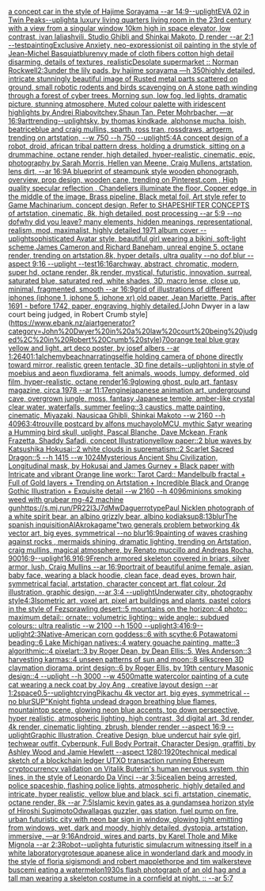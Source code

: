 [a concept car in the style of Hajime Sorayama --ar 14:9](https://www.ebank.nz/aiartgenerator?category=a%20concept%20car%20in%20the%20style%20of%20Hajime%20Sorayama%20--ar%2014%3A9)[--uplight](https://www.ebank.nz/aiartgenerator?category=--uplight)[EVA 02 in Twin Peaks](https://www.ebank.nz/aiartgenerator?category=EVA%2002%20in%20Twin%20Peaks)[--uplight](https://www.ebank.nz/aiartgenerator?category=--uplight)[a luxury living quarters living room in the 23rd century with a view from a singular window 10km high in space elevator, low contrast, ivan laliashvili, Studio Ghibli and Shinkai Makoto, D render --ar 2:1 --test](https://www.ebank.nz/aiartgenerator?category=a%20luxury%20living%20quarters%20living%20room%20in%20the%2023rd%20century%20with%20a%20view%20from%20a%20singular%20window%2010km%20high%20in%20space%20elevator%2C%20low%20contrast%2C%20ivan%20laliashvili%2C%20Studio%20Ghibli%20and%20Shinkai%20Makoto%2C%20D%20render%20--ar%202%3A1%20--test)[painting](https://www.ebank.nz/aiartgenerator?category=painting)[Exclusive Anxiety, neo-expressionist oil painting in the style of Jean-Michel Basquiat](https://www.ebank.nz/aiartgenerator?category=Exclusive%20Anxiety%2C%20neo-expressionist%20oil%20painting%20in%20the%20style%20of%20Jean-Michel%20Basquiat)[blur](https://www.ebank.nz/aiartgenerator?category=blur)[envy made of cloth fibers cotton high detail disarming, details of textures, realistic](https://www.ebank.nz/aiartgenerator?category=envy%20made%20of%20cloth%20fibers%20cotton%20high%20detail%20disarming%2C%20details%20of%20textures%2C%20realistic)[Desolate supermarket :: Norman Rockwell](https://www.ebank.nz/aiartgenerator?category=Desolate%20supermarket%20%3A%3A%20Norman%20Rockwell)[2:3](https://www.ebank.nz/aiartgenerator?category=2%3A3)[under the lily pads, by hajime sorayama —h 350](https://www.ebank.nz/aiartgenerator?category=under%20the%20lily%20pads%2C%20by%20hajime%20sorayama%20%E2%80%94h%20350)[highly detailed, intricate stunningly beautiful image of Rusted metal parts scattered on ground, small robotic rodents and birds scavenging on A stone path winding through a forest of cyber trees. Morning sun, low fog, led lights, dramatic picture, stunning atmosphere, Muted colour palette with iridescent highlights by Andrei Riabovitchev,Shaun Tan, Peter Mohrbacher, —ar 16:9](https://www.ebank.nz/aiartgenerator?category=highly%20detailed%2C%20intricate%20stunningly%20beautiful%20image%20of%20Rusted%20metal%20parts%20scattered%20on%20ground%2C%20small%20robotic%20rodents%20and%20birds%20scavenging%20on%20A%20stone%20path%20winding%20through%20a%20forest%20of%20cyber%20trees.%20Morning%20sun%2C%20low%20fog%2C%20led%20lights%2C%20dramatic%20picture%2C%20stunning%20atmosphere%2C%20Muted%20colour%20palette%20with%20iridescent%20highlights%20by%20Andrei%20Riabovitchev%2CShaun%20Tan%2C%20Peter%20Mohrbacher%2C%20%E2%80%94ar%2016%3A9)[art](https://www.ebank.nz/aiartgenerator?category=art)[trending](https://www.ebank.nz/aiartgenerator?category=trending)[--uplight](https://www.ebank.nz/aiartgenerator?category=--uplight)[sky, by thomas kindkade, alphonse mucha, loish, beatriceblue and craig mullins, sparth, ross tran, rossdraws, artgerm, trending on artstation, --w 750 --h 750 --uplight](https://www.ebank.nz/aiartgenerator?category=sky%2C%20by%20thomas%20kindkade%2C%20alphonse%20mucha%2C%20loish%2C%20beatriceblue%20and%20craig%20mullins%2C%20sparth%2C%20ross%20tran%2C%20rossdraws%2C%20artgerm%2C%20trending%20on%20artstation%2C%20--w%20750%20--h%20750%20--uplight)[5:4](https://www.ebank.nz/aiartgenerator?category=5%3A4)[A concept design of a robot, droid, african tribal pattern dress, holding a drumstick, sitting on a drummachine, octane render, high detailed, hyper-realistic, cinematic, epic, photography by Sarah Morris, Hellen van Meene, Craig Mullens, artstation, lens dirt, --ar 16:9](https://www.ebank.nz/aiartgenerator?category=A%20concept%20design%20of%20a%20robot%2C%20droid%2C%20african%20tribal%20pattern%20dress%2C%20holding%20a%20drumstick%2C%20sitting%20on%20a%20drummachine%2C%20octane%20render%2C%20high%20detailed%2C%20hyper-realistic%2C%20cinematic%2C%20epic%2C%20photography%20by%20Sarah%20Morris%2C%20Hellen%20van%20Meene%2C%20Craig%20Mullens%2C%20artstation%2C%20lens%20dirt%2C%20--ar%2016%3A9)[A blueprint of steampunk style wooden phonograph,  overview, prop design, wooden cane,  trending on Pinterest.com  , High quality specular reflection ,  Chandeliers illuminate the floor, Copper  edge, in the middle of the image, Brass pipeline,  Black metal foil,  Art style refer to Game Machinarium.  concept design, Refer to SHAPESHIFTER CONCEPTS  of artstation, cinematic,  8k, high detailed,  post processing    --ar 5:9   --no dof](https://www.ebank.nz/aiartgenerator?category=A%20blueprint%20of%20steampunk%20style%20wooden%20phonograph%2C%20%20overview%2C%20prop%20design%2C%20wooden%20cane%2C%20%20trending%20on%20Pinterest.com%20%20%2C%20High%20quality%20specular%20reflection%20%2C%20%20Chandeliers%20illuminate%20the%20floor%2C%20Copper%20%20edge%2C%20in%20the%20middle%20of%20the%20image%2C%20Brass%20pipeline%2C%20%20Black%20metal%20foil%2C%20%20Art%20style%20refer%20to%20Game%20Machinarium.%20%20concept%20design%2C%20Refer%20to%20SHAPESHIFTER%20CONCEPTS%20%20of%20artstation%2C%20cinematic%2C%20%208k%2C%20high%20detailed%2C%20%20post%20processing%20%20%20%20--ar%205%3A9%20%20%20--no%20dof)[why did you leave?   many elements,  hidden meanings, representational, realism, mod, maximalist, highly detailed 1971 album cover --uplight](https://www.ebank.nz/aiartgenerator?category=why%20did%20you%20leave%3F%20%20%20many%20elements%2C%20%20hidden%20meanings%2C%20representational%2C%20realism%2C%20mod%2C%20maximalist%2C%20highly%20detailed%201971%20album%20cover%20--uplight)[sophisticated Avatar style, beautiful girl wearing a bikini, soft-light scheme,James Cameron and Richard Baneham, unreal engine 5, octane render, trending on artstation,8k, hyper details, ultra quality --no dof,blur --aspect 9:16 --uplight --test](https://www.ebank.nz/aiartgenerator?category=sophisticated%20Avatar%20style%2C%20beautiful%20girl%20wearing%20a%20bikini%2C%20soft-light%20scheme%2CJames%20Cameron%20and%20Richard%20Baneham%2C%20unreal%20engine%205%2C%20octane%20render%2C%20trending%20on%20artstation%2C8k%2C%20hyper%20details%2C%20ultra%20quality%20--no%20dof%2Cblur%20--aspect%209%3A16%20--uplight%20--test)[16:16](https://www.ebank.nz/aiartgenerator?category=16%3A16)[archway, abstract, chromatic, modern, super hd, octane render, 8k render, mystical, futuristic, innovation, surreal, saturated blue, saturated red, white shades, 3D, macro lense, close up, minimal, fragmented, smooth --ar 16:9](https://www.ebank.nz/aiartgenerator?category=archway%2C%20abstract%2C%20chromatic%2C%20modern%2C%20super%20hd%2C%20octane%20render%2C%208k%20render%2C%20mystical%2C%20futuristic%2C%20innovation%2C%20surreal%2C%20saturated%20blue%2C%20saturated%20red%2C%20white%20shades%2C%203D%2C%20macro%20lense%2C%20close%20up%2C%20minimal%2C%20fragmented%2C%20smooth%20--ar%2016%3A9)[grid of illustrations of different iphones (iphone 1, iphone 5, iphone xr) old paper, Jean Mariette, Paris, after 1691 - before 1742, paper, engraving, highly detailed.](https://www.ebank.nz/aiartgenerator?category=grid%20of%20illustrations%20of%20different%20iphones%20%28iphone%201%2C%20iphone%205%2C%20iphone%20xr%29%20old%20paper%2C%20Jean%20Mariette%2C%20Paris%2C%20after%201691%20-%20before%201742%2C%20paper%2C%20engraving%2C%20highly%20detailed.)[John Dwyer in a law court being judged, in Robert Crumb style](https://www.ebank.nz/aiartgenerator?category=John%20Dwyer%20in%20a%20law%20court%20being%20judged%2C%20in%20Robert%20Crumb%20style)[70](https://www.ebank.nz/aiartgenerator?category=70)[orange teal blue gray yellow and light, art deco poster, by josef albers --ar 1:2](https://www.ebank.nz/aiartgenerator?category=orange%20teal%20blue%20gray%20yellow%20and%20light%2C%20art%20deco%20poster%2C%20by%20josef%20albers%20--ar%201%3A2)[640](https://www.ebank.nz/aiartgenerator?category=640)[1:1](https://www.ebank.nz/aiartgenerator?category=1%3A1)[alchemy](https://www.ebank.nz/aiartgenerator?category=alchemy)[beach](https://www.ebank.nz/aiartgenerator?category=beach)[narrating](https://www.ebank.nz/aiartgenerator?category=narrating)[selfie holding camera of phone directly toward mirror, realistic green tentacle, 3D fine details](https://www.ebank.nz/aiartgenerator?category=selfie%20holding%20camera%20of%20phone%20directly%20toward%20mirror%2C%20realistic%20green%20tentacle%2C%203D%20fine%20details)[--uplight](https://www.ebank.nz/aiartgenerator?category=--uplight)[oni  in style of moebius and aeon flux](https://www.ebank.nz/aiartgenerator?category=oni%20%20in%20style%20of%20moebius%20and%20aeon%20flux)[diorama, felt animals, woods, lumpy, deformed, old film, hyper-realistic, octane render](https://www.ebank.nz/aiartgenerator?category=diorama%2C%20felt%20animals%2C%20woods%2C%20lumpy%2C%20deformed%2C%20old%20film%2C%20hyper-realistic%2C%20octane%20render)[16:9](https://www.ebank.nz/aiartgenerator?category=16%3A9)[glowing ghost, pulp art, fantasy magazine, circa 1978 --ar 11:17](https://www.ebank.nz/aiartgenerator?category=glowing%20ghost%2C%20pulp%20art%2C%20fantasy%20magazine%2C%20circa%201978%20--ar%2011%3A17)[engine](https://www.ebank.nz/aiartgenerator?category=engine)[japanese animation art, underground cave, overgrown jungle, moss, fantasy Japanese temple, amber-like crystal clear water, waterfalls, summer feeling::3 caustics, matte painting, cinematic, Miyazaki, Nausicaa Ghibli, Shinkai Makoto --w 2160  --h 4096](https://www.ebank.nz/aiartgenerator?category=japanese%20animation%20art%2C%20underground%20cave%2C%20overgrown%20jungle%2C%20moss%2C%20fantasy%20Japanese%20temple%2C%20amber-like%20crystal%20clear%20water%2C%20waterfalls%2C%20summer%20feeling%3A%3A3%20caustics%2C%20matte%20painting%2C%20cinematic%2C%20Miyazaki%2C%20Nausicaa%20Ghibli%2C%20Shinkai%20Makoto%20--w%202160%20%20--h%204096)[3:4](https://www.ebank.nz/aiartgenerator?category=3%3A4)[trouville postcard by alfons mucha](https://www.ebank.nz/aiartgenerator?category=trouville%20postcard%20by%20alfons%20mucha)[yolo](https://www.ebank.nz/aiartgenerator?category=yolo)[MCU, mythic Satyr wearing a Humming bird skull, uplight, Pascal Blanche, Dave Mckean, Frank Frazetta, Shaddy Safadi, concept Illustration](https://www.ebank.nz/aiartgenerator?category=MCU%2C%20mythic%20Satyr%20wearing%20a%20Humming%20bird%20skull%2C%20uplight%2C%20Pascal%20Blanche%2C%20Dave%20Mckean%2C%20Frank%20Frazetta%2C%20Shaddy%20Safadi%2C%20concept%20Illustration)[yellow paper::2 blue waves by Katsushika Hokusai::2 white clouds in suprematism::2 Scarlet Sacred Dragon::5 --h 1415 --w 1024](https://www.ebank.nz/aiartgenerator?category=yellow%20paper%3A%3A2%20blue%20waves%20by%20Katsushika%20Hokusai%3A%3A2%20white%20clouds%20in%20suprematism%3A%3A2%20Scarlet%20Sacred%20Dragon%3A%3A5%20--h%201415%20--w%201024)[Mysterious Ancient Shu Civilization, Longitudinal  mask, by Hokusai and James Gurney + Black paper with Intricate and vibrant Orange line work:: Tarot Card:: Mandelbulb fractal + Full of Gold layers + Trending on Artstation + Incredible Black and Orange Gothic Illustration + Exquisite detail  --w 2160  --h 4096](https://www.ebank.nz/aiartgenerator?category=Mysterious%20Ancient%20Shu%20Civilization%2C%20Longitudinal%20%20mask%2C%20by%20Hokusai%20and%20James%20Gurney%20%2B%20Black%20paper%20with%20Intricate%20and%20vibrant%20Orange%20line%20work%3A%3A%20Tarot%20Card%3A%3A%20Mandelbulb%20fractal%20%2B%20Full%20of%20Gold%20layers%20%2B%20Trending%20on%20Artstation%20%2B%20Incredible%20Black%20and%20Orange%20Gothic%20Illustration%20%2B%20Exquisite%20detail%20%20--w%202160%20%20--h%204096)[minions smoking weed with gru](https://www.ebank.nz/aiartgenerator?category=minions%20smoking%20weed%20with%20gru)[](https://www.ebank.nz/aiartgenerator?category=)[bear mg-42 machine gun](https://www.ebank.nz/aiartgenerator?category=bear%20mg-42%20machine%20gun)[<https://s.mj.run/PR22I3J7dMw>](https://www.ebank.nz/aiartgenerator?category=%3Chttps%3A//s.mj.run/PR22I3J7dMw%3E)[Daguerrotype](https://www.ebank.nz/aiartgenerator?category=Daguerrotype)[Paul Nicklen photograph of a white spirit bear, an albino grizzly bear, albino kodiak](https://www.ebank.nz/aiartgenerator?category=Paul%20Nicklen%20photograph%20of%20a%20white%20spirit%20bear%2C%20an%20albino%20grizzly%20bear%2C%20albino%20kodiak)[sup](https://www.ebank.nz/aiartgenerator?category=sup)[8:13](https://www.ebank.nz/aiartgenerator?category=8%3A13)[blur](https://www.ebank.nz/aiartgenerator?category=blur)[The spanish inquisition](https://www.ebank.nz/aiartgenerator?category=The%20spanish%20inquisition)[AlAkroka](https://www.ebank.nz/aiartgenerator?category=AlAkroka)[game"](https://www.ebank.nz/aiartgenerator?category=game%22)[two generals problem betworking 4k vector art, big eyes, symmetrical --no blur](https://www.ebank.nz/aiartgenerator?category=two%20generals%20problem%20betworking%204k%20vector%20art%2C%20big%20eyes%2C%20symmetrical%20--no%20blur)[16:9](https://www.ebank.nz/aiartgenerator?category=16%3A9)[painting of waves crashing against rocks , mermaids shining, dramatic lighting, trending on Artstation, craig mullins, magical atmosphere, by Renato muccillo and Andreas Rocha, 900](https://www.ebank.nz/aiartgenerator?category=painting%20of%20waves%20crashing%20against%20rocks%20%2C%20mermaids%20shining%2C%20dramatic%20lighting%2C%20trending%20on%20Artstation%2C%20craig%20mullins%2C%20magical%20atmosphere%2C%20by%20Renato%20muccillo%20and%20Andreas%20Rocha%2C%20900)[16:9](https://www.ebank.nz/aiartgenerator?category=16%3A9)[--uplight](https://www.ebank.nz/aiartgenerator?category=--uplight)[16.9](https://www.ebank.nz/aiartgenerator?category=16.9)[16:9](https://www.ebank.nz/aiartgenerator?category=16%3A9)[French armored skeleton covered in briars, silver armor, lush, Craig Mullins --ar 16:9](https://www.ebank.nz/aiartgenerator?category=French%20armored%20skeleton%20covered%20in%20briars%2C%20silver%20armor%2C%20lush%2C%20Craig%20Mullins%20--ar%2016%3A9)[portrait of beautiful anime female, asian, baby face, wearing a black hoodie, clean face, dead eyes, brown hair, symmetrical facial, artstation, character concept art, flat colour, 2d illustration, graphic design, --ar 3:4 --uplight](https://www.ebank.nz/aiartgenerator?category=portrait%20of%20beautiful%20anime%20female%2C%20asian%2C%20baby%20face%2C%20wearing%20a%20black%20hoodie%2C%20clean%20face%2C%20dead%20eyes%2C%20brown%20hair%2C%20symmetrical%20facial%2C%20artstation%2C%20character%20concept%20art%2C%20flat%20colour%2C%202d%20illustration%2C%20graphic%20design%2C%20--ar%203%3A4%20--uplight)[Underwater city, photography style](https://www.ebank.nz/aiartgenerator?category=Underwater%20city%2C%20photography%20style)[4:3](https://www.ebank.nz/aiartgenerator?category=4%3A3)[Isometric art, voxel art, pixel art buildings and plants, pastel colors in the style of Fez](https://www.ebank.nz/aiartgenerator?category=Isometric%20art%2C%20voxel%20art%2C%20pixel%20art%20buildings%20and%20plants%2C%20pastel%20colors%20in%20the%20style%20of%20Fez)[sprawling desert::5 mountains on the horizon::4 photo:: maximum detail:: ornate:: volumetric lighting:: wide angle:: subdued colours:: ultra realistic --w 2100 --h 1500 --uplight](https://www.ebank.nz/aiartgenerator?category=sprawling%20desert%3A%3A5%20mountains%20on%20the%20horizon%3A%3A4%20photo%3A%3A%20maximum%20detail%3A%3A%20ornate%3A%3A%20volumetric%20lighting%3A%3A%20wide%20angle%3A%3A%20subdued%20colours%3A%3A%20ultra%20realistic%20--w%202100%20--h%201500%20--uplight)[3:4](https://www.ebank.nz/aiartgenerator?category=3%3A4)[16:9](https://www.ebank.nz/aiartgenerator?category=16%3A9)[--uplight](https://www.ebank.nz/aiartgenerator?category=--uplight)[2:3](https://www.ebank.nz/aiartgenerator?category=2%3A3)[Native-American corn goddess::6 with scythe:6 Potawatomi beading::6 Lake Michigan natives::4 watery gouache painting, matte::3 algorithmic::4 pixelart::3 by Roger Dean, by Dean Ellis::5, Wes Anderson::3 harvesting karmas::4 unseen patterns of sun and moon::8 silkscreen 3D claymation diorama, print design::6 by Roger Ellis, by 19th century Masonic design::4 --uplight --h 3000 --w 4500](https://www.ebank.nz/aiartgenerator?category=Native-American%20corn%20goddess%3A%3A6%20with%20scythe%3A6%20Potawatomi%20beading%3A%3A6%20Lake%20Michigan%20natives%3A%3A4%20watery%20gouache%20painting%2C%20matte%3A%3A3%20algorithmic%3A%3A4%20pixelart%3A%3A3%20by%20Roger%20Dean%2C%20by%20Dean%20Ellis%3A%3A5%2C%20Wes%20Anderson%3A%3A3%20harvesting%20karmas%3A%3A4%20unseen%20patterns%20of%20sun%20and%20moon%3A%3A8%20silkscreen%203D%20claymation%20diorama%2C%20print%20design%3A%3A6%20by%20Roger%20Ellis%2C%20by%2019th%20century%20Masonic%20design%3A%3A4%20--uplight%20--h%203000%20--w%204500)[matte watercolor painting of a cute cat wearing a neck coat by Joy Ang , creative layout design --ar 1:2](https://www.ebank.nz/aiartgenerator?category=matte%20watercolor%20painting%20of%20a%20cute%20cat%20wearing%20a%20neck%20coat%20by%20Joy%20Ang%20%2C%20creative%20layout%20design%20--ar%201%3A2)[space](https://www.ebank.nz/aiartgenerator?category=space)[0.5](https://www.ebank.nz/aiartgenerator?category=0.5)[--uplight](https://www.ebank.nz/aiartgenerator?category=--uplight)[crying](https://www.ebank.nz/aiartgenerator?category=crying)[Pikachu 4k vector art, big eyes, symmetrical --no blur](https://www.ebank.nz/aiartgenerator?category=Pikachu%204k%20vector%20art%2C%20big%20eyes%2C%20symmetrical%20--no%20blur)[SUP"](https://www.ebank.nz/aiartgenerator?category=SUP%22)[Knight fighta undead dragon breathing blue flames, mountaintop scene, glowing neon blue accents, top down perspective, hyper realistic, atmospheric lighting, high contrast, 3d digital art, 3d render, 4k render, cinematic lighting, zbrush, blender render --aspect 16:9 --uplight](https://www.ebank.nz/aiartgenerator?category=Knight%20fighta%20undead%20dragon%20breathing%20blue%20flames%2C%20mountaintop%20scene%2C%20glowing%20neon%20blue%20accents%2C%20top%20down%20perspective%2C%20hyper%20realistic%2C%20atmospheric%20lighting%2C%20high%20contrast%2C%203d%20digital%20art%2C%203d%20render%2C%204k%20render%2C%20cinematic%20lighting%2C%20zbrush%2C%20blender%20render%20--aspect%2016%3A9%20--uplight)[Graphic Illustration, Creative Design, blue undercut hair syle girl, techwear outfit, Cyberpunk, Full Body Portrait, Character Design, graffiti, by Ashley Wood and Jamie Hewlett --aspect 1280:1920](https://www.ebank.nz/aiartgenerator?category=Graphic%20Illustration%2C%20Creative%20Design%2C%20blue%20undercut%20hair%20syle%20girl%2C%20techwear%20outfit%2C%20Cyberpunk%2C%20Full%20Body%20Portrait%2C%20Character%20Design%2C%20graffiti%2C%20by%20Ashley%20Wood%20and%20Jamie%20Hewlett%20--aspect%201280%3A1920)[technical medical sketch of a blockchain ledger UTXO transaction running Ethereum cryptocurrency validation on Vitalik Buterin's human nervous system, thin lines, in the style of Leonardo Da Vinci --ar 3:5](https://www.ebank.nz/aiartgenerator?category=technical%20medical%20sketch%20of%20a%20blockchain%20ledger%20UTXO%20transaction%20running%20Ethereum%20cryptocurrency%20validation%20on%20Vitalik%20Buterin%27s%20human%20nervous%20system%2C%20thin%20lines%2C%20in%20the%20style%20of%20Leonardo%20Da%20Vinci%20--ar%203%3A5)[ice](https://www.ebank.nz/aiartgenerator?category=ice)[alien being arrested, police spaceship, flashing police lights, atmospheric, highly detailed and intricate, hyper realistic, yellow blue and black, sci fi, artstation, cinematic, octane render, 8k --ar 7:5](https://www.ebank.nz/aiartgenerator?category=alien%20being%20arrested%2C%20police%20spaceship%2C%20flashing%20police%20lights%2C%20atmospheric%2C%20highly%20detailed%20and%20intricate%2C%20hyper%20realistic%2C%20yellow%20blue%20and%20black%2C%20sci%20fi%2C%20artstation%2C%20cinematic%2C%20octane%20render%2C%208k%20--ar%207%3A5)[Islamic kevin gates as a gundam](https://www.ebank.nz/aiartgenerator?category=Islamic%20kevin%20gates%20as%20a%20gundam)[sea horizon style of Hiroshi Sugimoto](https://www.ebank.nz/aiartgenerator?category=sea%20horizon%20style%20of%20Hiroshi%20Sugimoto)[Odwalla](https://www.ebank.nz/aiartgenerator?category=Odwalla)[gas guzzler, gas station, fuel pump on fire, urban futuristic city with neon bar sign in window, glowing light emitting from windows, wet, dark and moody, highly detailed, dystopia, artstation, immersive, —ar 9:16](https://www.ebank.nz/aiartgenerator?category=gas%20guzzler%2C%20gas%20station%2C%20fuel%20pump%20on%20fire%2C%20urban%20futuristic%20city%20with%20neon%20bar%20sign%20in%20window%2C%20glowing%20light%20emitting%20from%20windows%2C%20wet%2C%20dark%20and%20moody%2C%20highly%20detailed%2C%20dystopia%2C%20artstation%2C%20immersive%2C%20%E2%80%94ar%209%3A16)[Android, wires and parts, by Karel Thole and Mike Mignola --ar 2:3](https://www.ebank.nz/aiartgenerator?category=Android%2C%20wires%20and%20parts%2C%20by%20Karel%20Thole%20and%20Mike%20Mignola%20--ar%202%3A3)[Robot](https://www.ebank.nz/aiartgenerator?category=Robot)[--uplight](https://www.ebank.nz/aiartgenerator?category=--uplight)[a futuristic simulacrum witnessing itself in a white laboratory](https://www.ebank.nz/aiartgenerator?category=a%20futuristic%20simulacrum%20witnessing%20itself%20in%20a%20white%20laboratory)[grotesque apanese alice in wonderland dark and moody in the style of floria sigismondi and robert mapplethorpe and tim walker](https://www.ebank.nz/aiartgenerator?category=grotesque%20apanese%20alice%20in%20wonderland%20dark%20and%20moody%20in%20the%20style%20of%20floria%20sigismondi%20and%20robert%20mapplethorpe%20and%20tim%20walker)[steve buscemi eating a watermelon](https://www.ebank.nz/aiartgenerator?category=steve%20buscemi%20eating%20a%20watermelon)[1930s flash photograph of an old hag and a tall man wearing a skeleton costume in a cornfield at night. :: --ar 5:7](https://www.ebank.nz/aiartgenerator?category=1930s%20flash%20photograph%20of%20an%20old%20hag%20and%20a%20tall%20man%20wearing%20a%20skeleton%20costume%20in%20a%20cornfield%20at%20night.%20%3A%3A%20--ar%205%3A7)